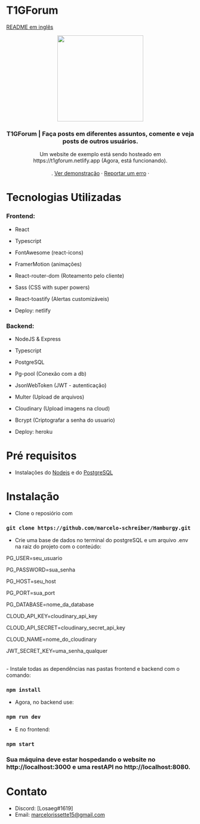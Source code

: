 # T1GForum
[README em inglês](README.md)
<!-- about -->
<p align="center">
  <a href="https://t1gforum.netlify.app">
    <img src="https://cdn.discordapp.com/attachments/757300282714620096/772898698660806656/LogoPain.png" width="230px" />
  </a>

  <h3 align="center">T1GForum | Faça posts em diferentes assuntos, comente e veja posts de outros usuários.</h3>
  <p align="center">
    Um website de exemplo está sendo hosteado em https://t1gforum.netlify.app (Agora, está funcionando).
    <br />
    <br />
    .
    <a href="https://t1gforum.netlify.app">Ver demonstração</a>
    ·
    <a href="mailto:marcelorissette15@gmail.com">Reportar um erro</a>
    ·
    <br />
  </p>
   
</p>

# Tecnologias Utilizadas

### Frontend:

- React
- Typescript
- FontAwesome (react-icons)
- FramerMotion (animações)
- React-router-dom (Roteamento pelo cliente)
- Sass (CSS with super powers)
- React-toastify (Alertas customizáveis)

- Deploy: netlify

### Backend:

- NodeJS & Express
- Typescript
- PostgreSQL
- Pg-pool (Conexão com a db)
- JsonWebToken (JWT - autenticação)
- Multer (Upload de arquivos)
- Cloudinary (Upload imagens na cloud)
- Bcrypt (Criptografar a senha do usuario)

- Deploy: heroku
# Pré requisitos

- Instalações do <a href="https://nodejs.org/en/" target="_blank">Nodejs</a> e do <a href="https://www.postgresql.org/" target="_blank">PostgreSQL</a>

# Instalação

- Clone o reposiório com 
### `git clone https://github.com/marcelo-schreiber/Hamburgy.git`

- Crie uma base de dados no terminal do postgreSQL
e um arquivo .env na raiz do projeto com o conteúdo:

<p>PG_USER=seu_usuario</p>
<p>PG_PASSWORD=sua_senha</p>
<p>PG_HOST=seu_host</p>
<p>PG_PORT=sua_port</p>
<p>PG_DATABASE=nome_da_database</p>

<p>CLOUD_API_KEY=cloudinary_api_key</p>
<p>CLOUD_API_SECRET=cloudinary_secret_api_key</p>
<p>CLOUD_NAME=nome_do_cloudinary</p>

<p>JWT_SECRET_KEY=uma_senha_qualquer</p>

<br />
- Instale todas as dependências nas pastas frontend e backend com o comando:

### `npm install`

- Agora, no backend use:

### `npm run dev`

- E no frontend:

### `npm start`

### Sua máquina deve estar hospedando o website no http://localhost:3000 e uma restAPI no http://localhost:8080.

<!-- CONTACT -->
# Contato

- Discord: [Losaeg#1619] 
- Email: marcelorissette15@gmail.com
